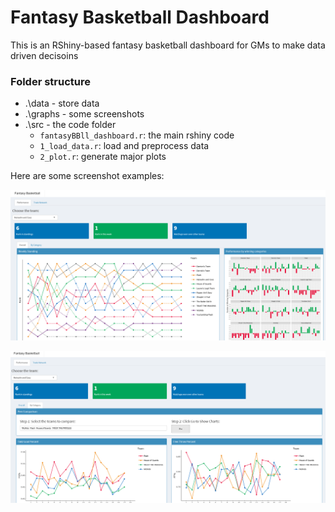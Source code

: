 # Fantasy Basketball Dashboard

This is an RShiny-based fantasy basketball dashboard for GMs to make data driven decisoins  

### Folder structure

  +  .\\data - store data
  +  .\\graphs - some screenshots
  +  .\\src - the code folder
      - `fantasyBBll_dashboard.r`: the main rshiny code
      - `1_load_data.r`: load and preprocess data
      - `2_plot.r`: generate major plots 


Here are some screenshot examples:

![](.\\graphs\\dashboard_demo1.png)

![](.\\graphs\\dashboard_demo2.png)